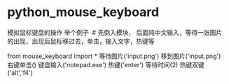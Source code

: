 # python_mouse_keyboard
模拟鼠标键盘的操作
举个例子 
# 先倒入模块， 后面纯中文输入，等待一张图片的出现，出现后鼠标移过去，单击，输入文字，热键等

from mouse_keyboard import *
等待图片('input.png')
移到图片('input.png')
右键单击()
键盘输入('notepad.exe')
热键('enter')
等待时间(2)
热键双键('alt','f4')
